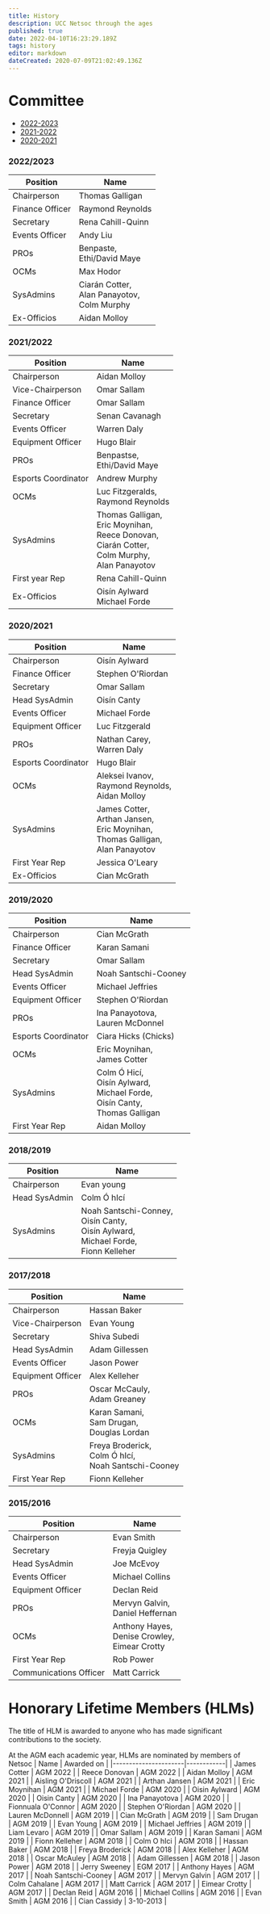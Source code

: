 ```yaml
---
title: History
description: UCC Netsoc through the ages
published: true
date: 2022-04-10T16:23:29.189Z
tags: history
editor: markdown
dateCreated: 2020-07-09T21:02:49.136Z
---
```


# Committee
<!-- [comment]: <> (Copy this table out to https://www.tablesgenerator.com/markdown_tables, parse and repaste it in here)

| Academic Year | Chairperson     | Vice-Chairperson | Finance Officer                                                                                            | Secretary      | Head SysAdmin        | Events Officer   | Equipment Officer | PROs                            | Esports Coordinator  | OCMs                                           | SysAdmins                                                                                 | First Year Rep    | Ex-Officios                  | Communications Officer |   |
|---------------|-----------------|------------------|------------------------------------------------------------------------------------------------------------|----------------|----------------------|------------------|-------------------|---------------------------------|----------------------|------------------------------------------------|-------------------------------------------------------------------------------------------|-------------------|------------------------------|------------------------|---|
| 2022/2023     | Thomas Galligan |                  | <img src="https://cdn.discordapp.com/emojis/796445998179811328.webp?size=4096&quality=lossless" height="12px"/> Raymond Reynolds | Rena           | Reece Donovan        | Andy             |                   | Benpaste, Ethi/David Maye       |                      | Max Hodor                                      | Colm Murphy, Ciarán Cotter, Alan Panayotov                                                |                   | Aidan Molloy                 |                        |   |
| 2021/2022     | Aidan Molloy    | Omar Sallam      | Omar Sallam                                                                                                | Senan Cavanagh | James Cotter         | Warren Daly      | Hugo Blair        | Nathan Carey, Max Hodor         | Andrew Murphy        | Luc Fitzgerald, Raymond Reynolds               | Eric Moynihan, Thomas Galligan, Alan Panayotov, Reece Donovan, Ciarán Cotter, Colm Murphy | Rena Cahill-Quinn | Oisín Aylward, Michael Forde |                        |   |
| 2020/2021     | Oisín Aylward   |                  | Stephen O'Riordan                                                                                          | Omar Sallam    | Oisin Canty          | Michael Forde    | Luc Fitzgerald    | Nathan Carey, Warren Daly       | Hugo Blair           | Aleksei Ivanov, Raymond Reynolds, Aidan Molloy | James Cotter, Arthan Jansen, Eric Moynihan, Thomas Galligan, Alan Panayotov               | Jessica O'Leary   | Cian McGrath                 |                        |   |
| 2019/2020     | Cian McGrath    |                  | Karan Samani                                                                                               | Omar Sallam    | Noah Santschi-Cooney | Michael Jeffries | Stephen O'Riordan | Ina Panayotova, Lauren McDonnel | Ciara Hicks (Chicks) | Eric Moynihan, James Cotter                    | Colm Ó hIcí, Oisin Aylward, Michael Forde, Oisin Canty, Thomas Galligan                   | Aidan Molloy      |                              |                        |   |
| 2018/2019     | Evan Young      |                  |                                                                                                            |                | Colm Ó hIcí          |                  |                   |                                 |                      |                                                | Noah Santschi-Cooney, Oisin Canty, Oisín Aylward, Michael Forde, Fionn Kelleher           |                   |                              |                        |   |
| 2017/2018     | Hassan Baker    | Evan Young       |                                                                                                            | Shiva Subedi   | Adam Gillessen       | Jason Power      | Alex Kelleher     | Oscar McCauly, Adam Greaney     | -                    | Karan Samani, Sam Drugan, Douglas Lordan       | Freya Broderick, Colm Ó'hIcí, Noah Santschi-Cooney                                        | Fionn Kelleher    |                              |                        |   |
| 2015/2016     | Evan Smith      | -                | -                                                                                                          | Freyja Quigley | Joe McEvoy           | Michael Collins  | Declan Reid       | Mervyn Galvin, Daniel Heffernan | -                    | Anthony Hayes, Denise Crowley, Eimear Crotty   | -                                                                                         | Rob Power         | -                            | Matt Carrick           |   | -->
- [2022-2023](#22/23)
- [2021-2022](#21/22)
- [2020-2021](#20/21)
### <a name="22/23"></a>2022/2023

| Position        | Name                                             |
|-----------------|--------------------------------------------------|
| Chairperson     | Thomas Galligan                                  |
| Finance Officer | Raymond Reynolds                                 |
| Secretary       | Rena Cahill-Quinn                                |
| Events Officer  | Andy Liu                                         |
| PROs            | Benpaste,<br>Ethi/David Maye                     |
| OCMs            | Max Hodor                                        |
| SysAdmins       | Ciarán Cotter,<br>Alan Panayotov,<br>Colm Murphy |
| Ex-Officios     | Aidan Molloy                                     |

### <a name="21/22"></a>2021/2022
| Position            | Name                                                                                                     |
|---------------------|----------------------------------------------------------------------------------------------------------|
| Chairperson         | Aidan Molloy                                                                                             |
| Vice-Chairperson    | Omar Sallam                                                                                              |
| Finance Officer     | Omar Sallam                                                                                              |
| Secretary           | Senan Cavanagh                                                                                           |
| Events Officer      | Warren Daly                                                                                              |
| Equipment Officer   | Hugo Blair                                                                                               |
| PROs                | Benpastse,<br>Ethi/David Maye                                                                            |
| Esports Coordinator | Andrew Murphy                                                                                            |
| OCMs                | Luc Fitzgeralds,<br>Raymond Reynolds                                                                     |
| SysAdmins           | Thomas Galligan,<br>Eric Moynihan,<br>Reece Donovan,<br>Ciarán Cotter,<br>Colm Murphy,<br>Alan Panayotov |
| First year Rep      | Rena Cahill-Quinn                                                                                        |
| Ex-Officios         | Oisín Aylward<br>Michael Forde                                                                           |
### <a name="20/21"></a>2020/2021

| Position            | Name                                                                                    |
|---------------------|-----------------------------------------------------------------------------------------|
| Chairperson         | Oisín Aylward                                                                           |
| Finance Officer     | Stephen O'Riordan                                                                       |
| Secretary           | Omar Sallam                                                                             |
| Head SysAdmin       | Oisín Canty                                                                             |
| Events Officer      | Michael Forde                                                                           |
| Equipment Officer   | Luc Fitzgerald                                                                          |
| PROs                | Nathan Carey,<br>Warren Daly                                                            |
| Esports Coordinator | Hugo Blair                                                                              |
| OCMs                | Aleksei Ivanov,<br>Raymond Reynolds,<br>Aidan Molloy                                    |
| SysAdmins           | James Cotter,<br>Arthan Jansen,<br>Eric Moynihan,<br>Thomas Galligan,<br>Alan Panayotov |
| First Year Rep      | Jessica O'Leary                                                                         |
| Ex-Officios         | Cian McGrath                                                                            |

### <a name="19/20"></a>2019/2020

| Position            | Name                                                                                |
|---------------------|-------------------------------------------------------------------------------------|
| Chairperson         | Cian McGrath                                                                        |
| Finance Officer     | Karan Samani                                                                        |
| Secretary           | Omar Sallam                                                                         |
| Head SysAdmin       | Noah Santschi-Cooney                                                                |
| Events Officer      | Michael Jeffries                                                                    |
| Equipment Officer   | Stephen O'Riordan                                                                   |
| PROs                | Ina Panayotova,<br>Lauren McDonnel                                                  |
| Esports Coordinator | Ciara Hicks (Chicks)                                                                |
| OCMs                | Eric Moynihan,<br>James Cotter                                                      |
| SysAdmins           | Colm Ó Hicí,<br>Oisín Aylward,<br>Michael Forde,<br>Oisín Canty,<br>Thomas Galligan |
| First Year Rep      | Aidan Molloy                                                                        |

### <a name="18/19"></a>2018/2019

| Position      | Name                                                                                        |
|---------------|---------------------------------------------------------------------------------------------|
| Chairperson   | Evan young                                                                                  |
| Head SysAdmin | Colm Ó hIcí                                                                                 |
| SysAdmins     | Noah Santschi-Conney,<br>Oisín Canty,<br>Oisín Aylward,<br>Michael Forde,<br>Fionn Kelleher |

### <a name="17/18"></a>2017/2018


| Position          | Name                                                     |
|-------------------|----------------------------------------------------------|
| Chairperson       | Hassan Baker                                             |
| Vice-Chairperson  | Evan Young                                               |
| Secretary         | Shiva Subedi                                             |
| Head SysAdmin     | Adam Gillessen                                           |
| Events Officer    | Jason Power                                              |
| Equipment Officer | Alex Kelleher                                            |
| PROs              | Oscar McCauly,<br>Adam Greaney                           |
| OCMs              | Karan Samani,<br>Sam Drugan,<br>Douglas Lordan           |
| SysAdmins         | Freya Broderick,<br>Colm Ó hIcí,<br>Noah Santschi-Cooney |
| First Year Rep    | Fionn Kelleher                                           |

### <a name="15/16"></a>2015/2016

| Position               | Name                                               |
|------------------------|----------------------------------------------------|
| Chairperson            | Evan Smith                                         |
| Secretary              | Freyja Quigley                                     |
| Head SysAdmin          | Joe McEvoy                                         |
| Events Officer         | Michael Collins                                    |
| Equipment Officer      | Declan Reid                                        |
| PROs                   | Mervyn Galvin,<br>Daniel Heffernan                 |
| OCMs                   | Anthony Hayes,<br>Denise Crowley,<br>Eimear Crotty |
| First Year Rep         | Rob Power                                          |
| Communications Officer | Matt Carrick                                       |

# Honorary Lifetime Members (HLMs)
The title of HLM is awarded to anyone who has made significant contributions to the society.

At the AGM each academic year, HLMs are nominated by members of Netsoc
| Name                 | Awarded on |
|----------------------|------------|
| James Cotter         | AGM 2022   |
| Reece Donovan        | AGM 2022   |
| Aidan Molloy         | AGM 2021   |
| Aisling O'Driscoll   | AGM 2021   |
| Arthan Jansen        | AGM 2021   |
| Eric Moynihan        | AGM 2021   |
| Michael Forde        | AGM 2020   |
| Oisin Aylward        | AGM 2020   |
| Oisin Canty          | AGM 2020   |
| Ina Panayotova       | AGM 2020   |
| Fionnuala O'Connor   | AGM 2020   |
| Stephen O'Riordan    | AGM 2020   |
| Lauren McDonnell     | AGM 2019   |
| Cian McGrath         | AGM 2019   |
| Sam Drugan           | AGM 2019   |
| Evan Young           | AGM 2019   |
| Michael Jeffries     | AGM 2019   |
| Liam Levaro          | AGM 2019   |
| Omar Sallam          | AGM 2019   |
| Karan Samani         | AGM 2019   |
| Fionn Kelleher       | AGM 2018   |
| Colm O hIci          | AGM 2018   |
| Hassan Baker         | AGM 2018   |
| Freya Broderick      | AGM 2018   |
| Alex Kelleher        | AGM 2018   |
| Oscar McAuley        | AGM 2018   |
| Adam Gillessen       | AGM 2018   |
| Jason Power          | AGM 2018   |
| Jerry Sweeney        | EGM 2017   |
| Anthony Hayes        | AGM 2017   |
| Noah Santschi-Cooney | AGM 2017   |
| Mervyn Galvin        | AGM 2017   |
| Colm Cahalane        | AGM 2017   |
| Matt Carrick         | AGM 2017   |
| Eimear Crotty        | AGM 2017   |
| Declan Reid          | AGM 2016   |
| Michael Collins      | AGM 2016   |
| Evan Smith           | AGM 2016   |
| Cian Cassidy         | 3-10-2013  |